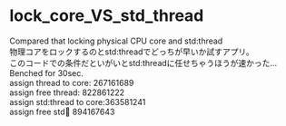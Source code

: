 # lock_core_VS_std_thread<br>
Compared that locking physical CPU core and std:thread<br>
物理コアをロックするのとstd:threadでどっちが早いか試すアプリ。<br>
このコードでの条件だといがいとstd:threadに任せちゃうほうが速かった...<br>
Benched for 30sec.<br>
assign thread to core:    267161689<br>
assign free thread:       822861222<br>
assign std:thread to core:363581241<br>
assign free std:thread:   894167643<br>
